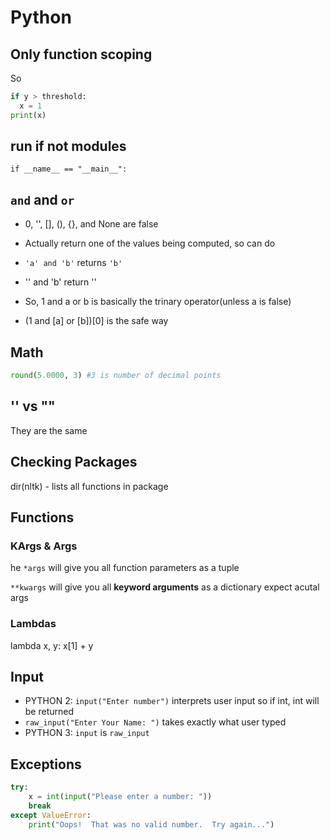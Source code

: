 # Python

## Only function scoping
So

```py
if y > threshold:
  x = 1
print(x)
```

## run if not modules
`if __name__ == "__main__":`

## `and` and `or`
- 0, '', [], (), {}, and None are false

- Actually return one of the values being computed, so can do
- `'a' and 'b'` returns `'b'`
- '' and 'b' return ''
- So, 1 and a or b is basically the trinary operator(unless a is false)
- (1 and [a] or [b])[0] is the safe way

## Math
```py
round(5.0000, 3) #3 is number of decimal points
```

## '' vs ""
They are the same

## Checking Packages
dir(nltk) - lists all functions in package

## Functions

### KArgs & Args

he `*args` will give you all function parameters as a tuple

`**kwargs` will give you all **keyword arguments** as a dictionary expect acutal args

### Lambdas

lambda x, y: x[1] + y

## Input

- PYTHON 2: `input("Enter number")` interprets user input so if int, int will be returned
- `raw_input("Enter Your Name: ")` takes exactly what user typed 
- PYTHON 3: `input` is `raw_input`

## Exceptions

```python
try:
    x = int(input("Please enter a number: "))
    break
except ValueError:
    print("Oops!  That was no valid number.  Try again...")
```
